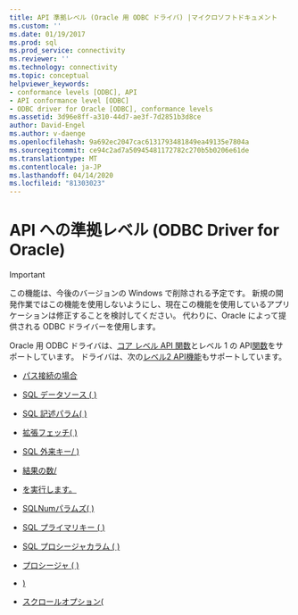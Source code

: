 ```yaml
---
title: API 準拠レベル (Oracle 用 ODBC ドライバ) |マイクロソフトドキュメント
ms.custom: ''
ms.date: 01/19/2017
ms.prod: sql
ms.prod_service: connectivity
ms.reviewer: ''
ms.technology: connectivity
ms.topic: conceptual
helpviewer_keywords:
- conformance levels [ODBC], API
- API conformance level [ODBC]
- ODBC driver for Oracle [ODBC], conformance levels
ms.assetid: 3d96e8ff-a310-44d7-ae3f-7d2851b3d8ce
author: David-Engel
ms.author: v-daenge
ms.openlocfilehash: 9a692ec2047cac6131793481849ea49135e7804a
ms.sourcegitcommit: ce94c2ad7a50945481172782c270b5b0206e61de
ms.translationtype: MT
ms.contentlocale: ja-JP
ms.lasthandoff: 04/14/2020
ms.locfileid: "81303023"
---
```

# <a name="api-conformance-level-odbc-driver-for-oracle"></a>API への準拠レベル (ODBC Driver for Oracle)
> [!IMPORTANT]  
>  この機能は、今後のバージョンの Windows で削除される予定です。 新規の開発作業ではこの機能を使用しないようにし、現在この機能を使用しているアプリケーションは修正することを検討してください。 代わりに、Oracle によって提供される ODBC ドライバーを使用します。  
  
 Oracle 用 ODBC ドライバは、[コア レベル API 関数](../../odbc/microsoft/core-level-api-functions-odbc-driver-for-oracle.md)とレベル 1 の API[関数](../../odbc/microsoft/level-1-api-functions-odbc-driver-for-oracle.md)をサポートしています。 ドライバは、次の[レベル2 API機能](../../odbc/microsoft/level-2-api-functions-odbc-driver-for-oracle.md)もサポートしています。  
  
-   [パス接続の場合](../../odbc/microsoft/level-2-api-functions-odbc-driver-for-oracle.md)  
  
-   [SQL データソース ( )](../../odbc/microsoft/level-2-api-functions-odbc-driver-for-oracle.md)  
  
-   [SQL 記述パラム( )](../../odbc/microsoft/level-2-api-functions-odbc-driver-for-oracle.md)  
  
-   [拡張フェッチ( )](../../odbc/microsoft/level-2-api-functions-odbc-driver-for-oracle.md)  
  
-   [SQL 外来キー/ )](../../odbc/microsoft/level-2-api-functions-odbc-driver-for-oracle.md)  
  
-   [結果の数/](../../odbc/microsoft/level-2-api-functions-odbc-driver-for-oracle.md)  
  
-   [を実行します。](../../odbc/microsoft/level-2-api-functions-odbc-driver-for-oracle.md)  
  
-   [SQLNumパラムズ( )](../../odbc/microsoft/level-2-api-functions-odbc-driver-for-oracle.md)  
  
-   [SQL プライマリキー ( )](../../odbc/microsoft/level-2-api-functions-odbc-driver-for-oracle.md)  
  
-   [SQL プロシージャカラム ( )](../../odbc/microsoft/level-2-api-functions-odbc-driver-for-oracle.md)  
  
-   [プロシージャ ( )](../../odbc/microsoft/level-2-api-functions-odbc-driver-for-oracle.md)  
  
-   [)](../../odbc/microsoft/level-2-api-functions-odbc-driver-for-oracle.md)  
  
-   [スクロールオプション(](../../odbc/microsoft/level-2-api-functions-odbc-driver-for-oracle.md)
